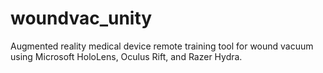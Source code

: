 # woundvac_unity

Augmented reality medical device remote training tool for wound vacuum using Microsoft HoloLens, Oculus Rift, and Razer Hydra.
